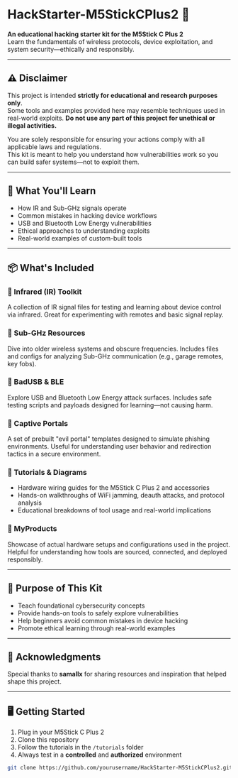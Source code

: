 # HackStarter-M5StickCPlus2 🚀

**An educational hacking starter kit for the M5Stick C Plus 2**  
Learn the fundamentals of wireless protocols, device exploitation, and system security—ethically and responsibly.

---

## ⚠️ Disclaimer

This project is intended **strictly for educational and research purposes only**.  
Some tools and examples provided here may resemble techniques used in real-world exploits. **Do not use any part of this project for unethical or illegal activities.**

You are solely responsible for ensuring your actions comply with all applicable laws and regulations.  
This kit is meant to help you understand how vulnerabilities work so you can build safer systems—not to exploit them.

---

## 🧠 What You'll Learn

- How IR and Sub-GHz signals operate
- Common mistakes in hacking device workflows
- USB and Bluetooth Low Energy vulnerabilities
- Ethical approaches to understanding exploits
- Real-world examples of custom-built tools

---

## 📦 What's Included

### 🔹 Infrared (IR) Toolkit
A collection of IR signal files for testing and learning about device control via infrared. Great for experimenting with remotes and basic signal replay.

### 🔹 Sub-GHz Resources
Dive into older wireless systems and obscure frequencies. Includes files and configs for analyzing Sub-GHz communication (e.g., garage remotes, key fobs).

### 🔹 BadUSB & BLE
Explore USB and Bluetooth Low Energy attack surfaces. Includes safe testing scripts and payloads designed for learning—not causing harm.

### 🔹 Captive Portals
A set of prebuilt "evil portal" templates designed to simulate phishing environments. Useful for understanding user behavior and redirection tactics in a secure environment.

### 🔹 Tutorials & Diagrams
- Hardware wiring guides for the M5Stick C Plus 2 and accessories
- Hands-on walkthroughs of WiFi jamming, deauth attacks, and protocol analysis
- Educational breakdowns of tool usage and real-world implications

### 🔹 MyProducts
Showcase of actual hardware setups and configurations used in the project. Helpful for understanding how tools are sourced, connected, and deployed responsibly.

---

## 🎯 Purpose of This Kit

- Teach foundational cybersecurity concepts
- Provide hands-on tools to safely explore vulnerabilities
- Help beginners avoid common mistakes in device hacking
- Promote ethical learning through real-world examples

---

## 🙏 Acknowledgments

Special thanks to **samallx** for sharing resources and inspiration that helped shape this project.

---

## 🖥️ Getting Started

1. Plug in your M5Stick C Plus 2
2. Clone this repository
3. Follow the tutorials in the `/tutorials` folder
4. Always test in a **controlled** and **authorized** environment

```bash
git clone https://github.com/yourusername/HackStarter-M5StickCPlus2.git
